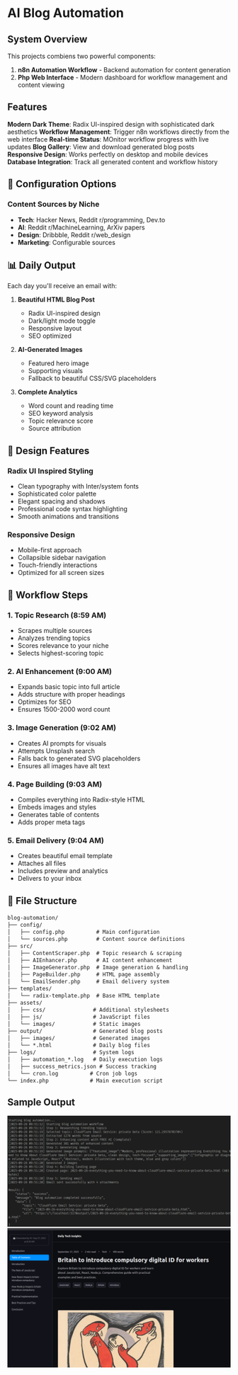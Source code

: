 # AI Blog Automation

## System Overview

This projects combiens two powerful components:
1. **n8n Automation Workflow** - Backend automation for content generation
2. **Php Web Interface** - Modern dashboard for workflow management and content viewing

## Features 

**Modern Dark Theme**: Radix UI-inspired design with sophisticated dark aesthetics
**Workflow Management**: Trigger n8n workflows directly from the web interface
**Real-time Status**: MOnitor workflow progress with live updates
**Blog Gallery**: View and download generated blog posts
**Responsive Design**: Works perfectly on desktop and mobile devices
**Database Integration**: Track all generated content and workflow history

## 🔧 Configuration Options

### Content Sources by Niche
- **Tech**: Hacker News, Reddit r/programming, Dev.to
- **AI**: Reddit r/MachineLearning, ArXiv papers
- **Design**: Dribbble, Reddit r/web_design
- **Marketing**: Configurable sources


## 📊 Daily Output
Each day you'll receive an email with:

1. **Beautiful HTML Blog Post**
   - Radix UI-inspired design
   - Dark/light mode toggle
   - Responsive layout
   - SEO optimized

2. **AI-Generated Images**
   - Featured hero image
   - Supporting visuals
   - Fallback to beautiful CSS/SVG placeholders

3. **Complete Analytics**
   - Word count and reading time
   - SEO keyword analysis
   - Topic relevance score
   - Source attribution

## 🎨 Design Features

### Radix UI Inspired Styling
- Clean typography with Inter/system fonts
- Sophisticated color palette
- Elegant spacing and shadows
- Professional code syntax highlighting
- Smooth animations and transitions

### Responsive Design
- Mobile-first approach
- Collapsible sidebar navigation
- Touch-friendly interactions
- Optimized for all screen sizes

## 🔄 Workflow Steps

### 1. Topic Research (8:59 AM)
- Scrapes multiple sources
- Analyzes trending topics
- Scores relevance to your niche
- Selects highest-scoring topic

### 2. AI Enhancement (9:00 AM)
- Expands basic topic into full article
- Adds structure with proper headings
- Optimizes for SEO
- Ensures 1500-2000 word count

### 3. Image Generation (9:02 AM)
- Creates AI prompts for visuals
- Attempts Unsplash search
- Falls back to generated SVG placeholders
- Ensures all images have alt text

### 4. Page Building (9:03 AM)
- Compiles everything into Radix-style HTML
- Embeds images and styles
- Generates table of contents
- Adds proper meta tags

### 5. Email Delivery (9:04 AM)
- Creates beautiful email template
- Attaches all files
- Includes preview and analytics
- Delivers to your inbox


## 📁 File Structure
```
blog-automation/
├── config/
│   ├── config.php          # Main configuration
│   └── sources.php         # Content source definitions
├── src/
│   ├── ContentScraper.php  # Topic research & scraping
│   ├── AIEnhancer.php      # AI content enhancement
│   ├── ImageGenerator.php  # Image generation & handling
│   ├── PageBuilder.php     # HTML page assembly
│   └── EmailSender.php     # Email delivery system
├── templates/
│   └── radix-template.php  # Base HTML template
├── assets/
│   ├── css/               # Additional stylesheets
│   ├── js/                # JavaScript files
│   └── images/            # Static images
├── output/                # Generated blog posts
│   ├── images/            # Generated images
│   └── *.html             # Daily blog files
├── logs/                  # System logs
│   ├── automation_*.log   # Daily execution logs
│   ├── success_metrics.json # Success tracking
│   └── cron.log          # Cron job logs
└── index.php             # Main execution script
```

## Sample Output

![alt text](image.png)
![alt text](image-1.png)
